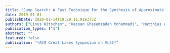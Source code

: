 ```yaml
---
title: "Jump Search: A Fast Technique for the Synthesis of Approximate Circuits"
date: 2019-01-01
publishDate: 2020-01-14T10:29:11.919373Z
authors: ["Linus Witschen", "Hassan Ghasemzadeh Mohammadi", "Matthias Artmann", "Marco Platzner"]
publication_types: ["1"]
abstract: ""
featured: false
publication: "*ACM Great Lakes Symposium on VLSI*"
---
```


